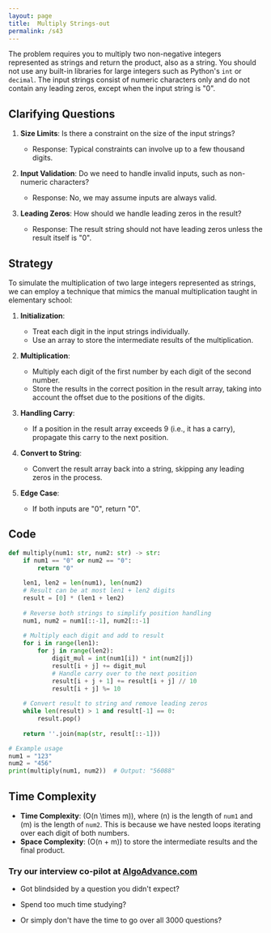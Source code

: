 ```yaml
---
layout: page
title:  Multiply Strings-out
permalink: /s43
---
```

The problem requires you to multiply two non-negative integers represented as strings and return the product, also as a string. You should not use any built-in libraries for large integers such as Python's `int` or `decimal`. The input strings consist of numeric characters only and do not contain any leading zeros, except when the input string is "0".

## Clarifying Questions
1. **Size Limits**: Is there a constraint on the size of the input strings?
   - Response: Typical constraints can involve up to a few thousand digits.
   
2. **Input Validation**: Do we need to handle invalid inputs, such as non-numeric characters?
   - Response: No, we may assume inputs are always valid.

3. **Leading Zeros**: How should we handle leading zeros in the result?
   - Response: The result string should not have leading zeros unless the result itself is "0".

## Strategy
To simulate the multiplication of two large integers represented as strings, we can employ a technique that mimics the manual multiplication taught in elementary school:

1. **Initialization**:
   - Treat each digit in the input strings individually.
   - Use an array to store the intermediate results of the multiplication.

2. **Multiplication**:
   - Multiply each digit of the first number by each digit of the second number.
   - Store the results in the correct position in the result array, taking into account the offset due to the positions of the digits.

3. **Handling Carry**:
   - If a position in the result array exceeds 9 (i.e., it has a carry), propagate this carry to the next position.

4. **Convert to String**:
   - Convert the result array back into a string, skipping any leading zeros in the process.

5. **Edge Case**:
   - If both inputs are "0", return "0".

## Code
```python
def multiply(num1: str, num2: str) -> str:
    if num1 == "0" or num2 == "0":
        return "0"
    
    len1, len2 = len(num1), len(num2)
    # Result can be at most len1 + len2 digits
    result = [0] * (len1 + len2)
    
    # Reverse both strings to simplify position handling
    num1, num2 = num1[::-1], num2[::-1]
    
    # Multiply each digit and add to result
    for i in range(len1):
        for j in range(len2):
            digit_mul = int(num1[i]) * int(num2[j])
            result[i + j] += digit_mul
            # Handle carry over to the next position
            result[i + j + 1] += result[i + j] // 10
            result[i + j] %= 10
    
    # Convert result to string and remove leading zeros
    while len(result) > 1 and result[-1] == 0:
        result.pop()
    
    return ''.join(map(str, result[::-1]))

# Example usage
num1 = "123"
num2 = "456"
print(multiply(num1, num2))  # Output: "56088"
```

## Time Complexity
- **Time Complexity**: \(O(n \times m)\), where \(n\) is the length of `num1` and \(m\) is the length of `num2`. This is because we have nested loops iterating over each digit of both numbers.
- **Space Complexity**: \(O(n + m)\) to store the intermediate results and the final product.


### Try our interview co-pilot at [AlgoAdvance.com](https://algoAdvance.com)

- Got blindsided by a question you didn't expect?

- Spend too much time studying?

- Or simply don't have the time to go over all 3000 questions?

